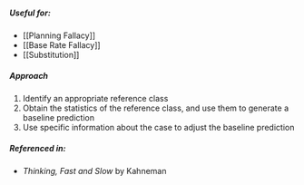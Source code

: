 ##### Useful for: 

- [[Planning Fallacy]]
- [[Base Rate Fallacy]] 
- [[Substitution]] 

##### Approach

1. Identify an appropriate reference class
2. Obtain the statistics of the reference class, and use them to generate a baseline prediction
3. Use specific information about the case to adjust the baseline prediction

##### Referenced in: 

- *Thinking, Fast and Slow* by Kahneman


